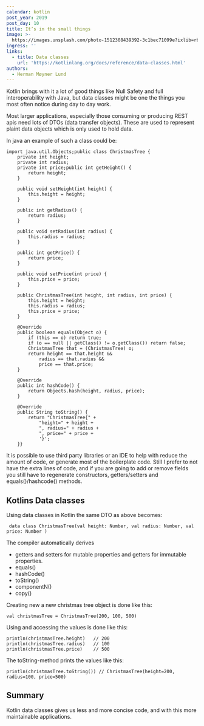 ```yaml
---
calendar: kotlin
post_year: 2019
post_day: 10
title: It’s in the small things
image: >-
  https://images.unsplash.com/photo-1512308439392-3c1bec71099e?ixlib=rb-1.2.1&ixid=eyJhcHBfaWQiOjEyMDd9&auto=format&fit=crop&w=1650&q=80
ingress: ''
links:
  - title: Data classes
    url: 'https://kotlinlang.org/docs/reference/data-classes.html'
authors:
  - Herman Møyner Lund
---
```

Kotlin brings with it a lot of good things like Null Safety and full interoperability with Java, but data classes might be one the things you most often notice during day to day work.

Most larger applications, especially those consuming or producing REST apis need lots of DTOs (data transfer objects). These are used to represent plaint data objects which is only used to hold data. 

In java an example of such a class could be:

```
import java.util.Objects;public class ChristmasTree {
    private int height;
    private int radius;
    private int price;public int getHeight() {
        return height;
    }

    public void setHeight(int height) {
        this.height = height;
    }

    public int getRadius() {
        return radius;
    }

    public void setRadius(int radius) {
        this.radius = radius;
    }

    public int getPrice() {
        return price;
    }

    public void setPrice(int price) {
        this.price = price;
    }

    public ChristmasTree(int height, int radius, int price) {
        this.height = height;
        this.radius = radius;
        this.price = price;
    }

    @Override
    public boolean equals(Object o) {
        if (this == o) return true;
        if (o == null || getClass() != o.getClass()) return false;
        ChristmasTree that = (ChristmasTree) o;
        return height == that.height &&
            radius == that.radius &&
            price == that.price;
    }

    @Override
    public int hashCode() {
        return Objects.hash(height, radius, price);
    }

    @Override
    public String toString() {
        return "ChristmasTree{" +
            "height=" + height +
            ", radius=" + radius +
            ", price=" + price +
            '}';
    }}
```

It is possible to use third party libraries or an IDE to help with reduce the amount of code, or generate most of the boilerplate code. Still I prefer to not have the extra lines of code, and if you are going to add or remove fields you still have to regenerate constructors, getters/setters and equals()/hashcode() methods.

## Kotlins Data classes

Using data classes in Kotlin the same DTO as above becomes:

```
 data class ChristmasTree(val height: Number, val radius: Number, val price: Number )
```

The compiler automatically derives 

* getters and setters for mutable properties and 
  getters for immutable properties. 
* equals()
* hashCode() 
* toString() 
* componentN() 
* copy() 

Creating new a new christmas tree object is done like this:

```
val christmasTree = ChristmasTree(200, 100, 500)
```

Using and accessing the values is done like this:

```
println(christmasTree.height)   // 200
println(christmasTree.radius)   // 100
println(christmasTree.price)    // 500
```

The toString-method prints the values like this:

```
println(christmasTree.toString()) // ChristmasTree(height=200, radius=100, price=500)
```

## Summary

Kotlin data classes gives us less and more concise code, and with this more maintainable applications.
